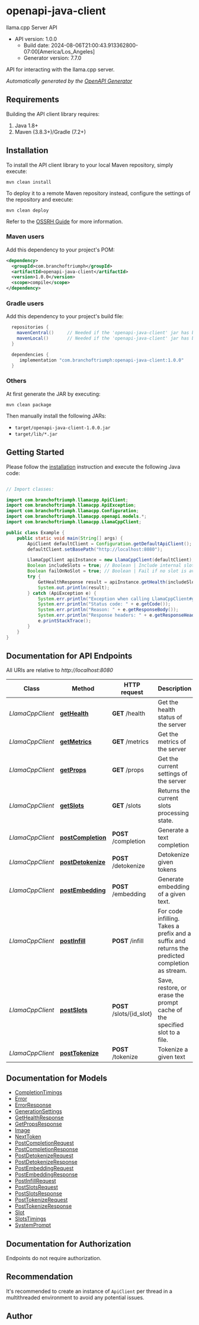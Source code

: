 # openapi-java-client

llama.cpp Server API
- API version: 1.0.0
  - Build date: 2024-08-06T21:00:43.913362800-07:00[America/Los_Angeles]
  - Generator version: 7.7.0

API for interacting with the llama.cpp server.


*Automatically generated by the [OpenAPI Generator](https://openapi-generator.tech)*


## Requirements

Building the API client library requires:
1. Java 1.8+
2. Maven (3.8.3+)/Gradle (7.2+)

## Installation

To install the API client library to your local Maven repository, simply execute:

```shell
mvn clean install
```

To deploy it to a remote Maven repository instead, configure the settings of the repository and execute:

```shell
mvn clean deploy
```

Refer to the [OSSRH Guide](http://central.sonatype.org/pages/ossrh-guide.html) for more information.

### Maven users

Add this dependency to your project's POM:

```xml
<dependency>
  <groupId>com.branchoftriumph</groupId>
  <artifactId>openapi-java-client</artifactId>
  <version>1.0.0</version>
  <scope>compile</scope>
</dependency>
```

### Gradle users

Add this dependency to your project's build file:

```groovy
  repositories {
    mavenCentral()     // Needed if the 'openapi-java-client' jar has been published to maven central.
    mavenLocal()       // Needed if the 'openapi-java-client' jar has been published to the local maven repo.
  }

  dependencies {
     implementation "com.branchoftriumph:openapi-java-client:1.0.0"
  }
```

### Others

At first generate the JAR by executing:

```shell
mvn clean package
```

Then manually install the following JARs:

* `target/openapi-java-client-1.0.0.jar`
* `target/lib/*.jar`

## Getting Started

Please follow the [installation](#installation) instruction and execute the following Java code:

```java

// Import classes:

import com.branchoftriumph.llamacpp.ApiClient;
import com.branchoftriumph.llamacpp.ApiException;
import com.branchoftriumph.llamacpp.Configuration;
import com.branchoftriumph.llamacpp.openapi.models.*;
import com.branchoftriumph.llamacpp.LlamaCppClient;

public class Example {
    public static void main(String[] args) {
        ApiClient defaultClient = Configuration.getDefaultApiClient();
        defaultClient.setBasePath("http://localhost:8080");

        LlamaCppClient apiInstance = new LlamaCppClient(defaultClient);
        Boolean includeSlots = true; // Boolean | Include internal slots data in the response
        Boolean failOnNoSlot = true; // Boolean | Fail if no slot is available
        try {
            GetHealthResponse result = apiInstance.getHealth(includeSlots, failOnNoSlot);
            System.out.println(result);
        } catch (ApiException e) {
            System.err.println("Exception when calling LlamaCppClient#getHealth");
            System.err.println("Status code: " + e.getCode());
            System.err.println("Reason: " + e.getResponseBody());
            System.err.println("Response headers: " + e.getResponseHeaders());
            e.printStackTrace();
        }
    }
}

```

## Documentation for API Endpoints

All URIs are relative to *http://localhost:8080*

Class | Method | HTTP request | Description
------------ | ------------- | ------------- | -------------
*LlamaCppClient* | [**getHealth**](docs/LlamaCppClient.md#getHealth) | **GET** /health | Get the health status of the server
*LlamaCppClient* | [**getMetrics**](docs/LlamaCppClient.md#getMetrics) | **GET** /metrics | Get the metrics of the server
*LlamaCppClient* | [**getProps**](docs/LlamaCppClient.md#getProps) | **GET** /props | Get the current settings of the server
*LlamaCppClient* | [**getSlots**](docs/LlamaCppClient.md#getSlots) | **GET** /slots | Returns the current slots processing state.
*LlamaCppClient* | [**postCompletion**](docs/LlamaCppClient.md#postCompletion) | **POST** /completion | Generate a text completion
*LlamaCppClient* | [**postDetokenize**](docs/LlamaCppClient.md#postDetokenize) | **POST** /detokenize | Detokenize given tokens
*LlamaCppClient* | [**postEmbedding**](docs/LlamaCppClient.md#postEmbedding) | **POST** /embedding | Generate embedding of a given text.
*LlamaCppClient* | [**postInfill**](docs/LlamaCppClient.md#postInfill) | **POST** /infill | For code infilling. Takes a prefix and a suffix and returns the predicted completion as stream.
*LlamaCppClient* | [**postSlots**](docs/LlamaCppClient.md#postSlots) | **POST** /slots/{id_slot} | Save, restore, or erase the prompt cache of the specified slot to a file.
*LlamaCppClient* | [**postTokenize**](docs/LlamaCppClient.md#postTokenize) | **POST** /tokenize | Tokenize a given text


## Documentation for Models

 - [CompletionTimings](docs/CompletionTimings.md)
 - [Error](docs/Error.md)
 - [ErrorResponse](docs/ErrorResponse.md)
 - [GenerationSettings](docs/GenerationSettings.md)
 - [GetHealthResponse](docs/GetHealthResponse.md)
 - [GetPropsResponse](docs/GetPropsResponse.md)
 - [Image](docs/Image.md)
 - [NextToken](docs/NextToken.md)
 - [PostCompletionRequest](docs/PostCompletionRequest.md)
 - [PostCompletionResponse](docs/PostCompletionResponse.md)
 - [PostDetokenizeRequest](docs/PostDetokenizeRequest.md)
 - [PostDetokenizeResponse](docs/PostDetokenizeResponse.md)
 - [PostEmbeddingRequest](docs/PostEmbeddingRequest.md)
 - [PostEmbeddingResponse](docs/PostEmbeddingResponse.md)
 - [PostInfillRequest](docs/PostInfillRequest.md)
 - [PostSlotsRequest](docs/PostSlotsRequest.md)
 - [PostSlotsResponse](docs/PostSlotsResponse.md)
 - [PostTokenizeRequest](docs/PostTokenizeRequest.md)
 - [PostTokenizeResponse](docs/PostTokenizeResponse.md)
 - [Slot](docs/Slot.md)
 - [SlotsTimings](docs/SlotsTimings.md)
 - [SystemPrompt](docs/SystemPrompt.md)


<a id="documentation-for-authorization"></a>
## Documentation for Authorization

Endpoints do not require authorization.


## Recommendation

It's recommended to create an instance of `ApiClient` per thread in a multithreaded environment to avoid any potential issues.

## Author



